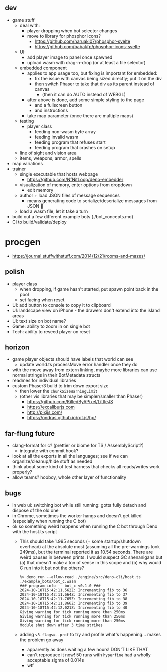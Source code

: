 ## dev
* game stuff
  * deal with:
    * player dropping when bot selector changes
    * move to library for phosphor icons?
      * https://github.com/haruaki07/phosphor-svelte
      * https://github.com/babakfp/phosphor-icons-svelte
  * UI: 
    * add player image to panel once spawned
    * upload wasm with drag-n-drop (or at least a file selector)
  * embedded component
    * applies to app usage too, but fixing is important for embedded:
      * fix the issue with canvas being sized directly; put it on the div
      * then switch Phaser to take that div as its parent instead of canvas
        * (then it can do AUTO instead of WEBGL)
    * after above is done, add some simple styling to the page
      * and a fullscreen button
      * and instructions
    * take map parameter (once there are multiple maps)
  * testing
    * player class
      * feeding non-wasm byte array
      * feeding invalid wasm
      * feeding program that refuses start
      * feeding program that crashes on setup
  * line of sight and vision area
  * items, weapons, armor, spells
* map variations
* trainer
  * single executable that hosts webpage
    * https://github.com/NfNitLoop/deno-embedder
  * visualization of memory, enter options from dropdown
    * edit memory
  * author + load JSON files of message sequences
    * means generating code to serialize/deserialize messages from JSON 😬
  * load a wasm file, let it take a turn
* build out a few different example bots (./bot_concepts.md)
* CI to build/validate/deploy

# procgen
* https://journal.stuffwithstuff.com/2014/12/21/rooms-and-mazes/

## polish
* player class
    * when dropping, if game hasn't started, put spawn point back in the pool
    * set facing when reset
* UI: add button to console to copy it to clipboard
* UI: landscape view on iPhone - the drawers don't extend into the island areas
* UI: text size on bot name? 
* Game: ability to zoom in on single bot
* Tech: ability to reseed player on reset

## horizon
* game player objects should have labels that world can see
  * update world.ts processMove error handler once they do
* with the move away from extern linking, maybe more libraries can use normal strings in their BotMetadata structs
* readmes for individual libraries
* custom Phaser3 build to trim down export size
  * then lower the `chunkSizeWarningLimit`
  * (other vis libraries that may be simpler/smaller than Phaser)
    - https://github.com/KilledByAPixel/LittleJS
    - https://excaliburjs.com
    - http://pixijs.com/
    - https://ondras.github.io/rot.js/hp/

## far-flung future
* clang-format for c? (prettier or biome for TS / AssemblyScript?)
  * integrate with commit hook?
* look at all the exports in all the languages; see if we can organize/cleanup/hide stuff as needed
* think about some kind of test harness that checks all reads/writes work properly? 
* allow teams? hooboy, whole other layer of functionality

## bugs
* in web ui: switching bot while still running: gotta fully detach and dispose of the old one
* in Chrome, sometimes the worker hangs and doesn't get killed (especially when running the C bot)
* ok so something weird happens when running the C bot through Deno with the host.ts script
    * This should take 1.995 seconds (+ some startup/shutdown overhead) at the absolute most (assuming all the pre-warnings took 249ms), but the terminal reported it as 10.54 seconds. There are weird pauses in between prints. I would suspect GC shenanigans but (a) that doesn't make a ton of sense in this scope and (b) why would C run into it but not the others? 

        ```
        %> deno run --allow-read ./engine/src/deno-cli/host.ts ./example_bots/bot_c.wasm
        ### program info -- bot_c v0.1.0 ###
        2024-10-18T15:42:11.562Z: Incrementing fib to 36
        2024-10-18T15:42:11.664Z: Incrementing fib to 37
        2024-10-18T15:42:11.765Z: Incrementing fib to 38
        2024-10-18T15:42:11.866Z: Incrementing fib to 39
        2024-10-18T15:42:12.021Z: Incrementing fib to 40
        Giving warning for tick running more than 250ms
        Giving warning for tick running more than 250ms
        Giving warning for tick running more than 250ms
        Module shut down after 3 time strikes
        ```

    * adding `v8-flags=--prof` to try and profile what's happening... makes the problem go away
      * apparently as does waiting a few hours! DON'T LIKE THAT
      * can't reproduce it now! 50 runs with `hyperfine` had a wholly acceptable sigma of 0.014s
      * wtf

